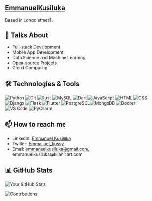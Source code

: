 <!-- Your Name -->
## [EmmanuelKusiluka]([https://www.linkedin.com/in/emmanuel-kusiluka-aa3294209])

<!-- ![Coding](https://github.com/Emmanuelkusiluka/Emmanuel_kussy.github.io/blob/main/20230807_192807.jpg)

<!-- About Me -->
Based in [Longo street](https://www.google.com/maps/place/Longo+Street/@-6.8256116,39.2950284,17z/data=!3m1!4b1!4m6!3m5!1s0x185c4bc4b428bfab:0x6ca9d71d6eff796f!8m2!3d-6.8256116!4d39.2976033!16s%2Fg%2F11q2y0z3w_?entry=ttu)🥷.

<!--[![Hits](https://hits.seeyoufarm.com/api/count/incr/badge.svg?url=https%3A%2F%2Fgithub.com%2FEmmanuelkusiluka&count_bg=%2379C83D&title_bg=%23555555&icon=redhat.svg&icon_color=%23C69B9B&title=Hits%2C+&edge_flat=false)](https://github.com/Emmanuelkusiluka)-->

<!-- My Interests -->
## 🚀 Talks About

- Full-stack Development
- Mobile App Development
- Data Science and Machine Learning
- Open-source Projects
- Cloud Computing

<!--
## 🛠️ Projects

- [Kijanicart](https://kijanicart.com) -->

## 🛠 Technologies & Tools
![Python](https://img.shields.io/badge/Python-3776AB?style=flat-square&logo=python&logoColor=white) ![Git](https://img.shields.io/badge/Git-F05032?style=flat-square&logo=git&logoColor=white) ![Rust](https://img.shields.io/badge/Rust-221e05?style=flat-square&logo=rust&logoColor=white) ![MySQL](https://img.shields.io/badge/MySQL-4479A1?style=flat-square&logo=mysql&logoColor=white) ![Dart](https://img.shields.io/badge/Dart-0175C2?style=flat-square&logo=dart&logoColor=white) ![JavaScript](https://img.shields.io/badge/JavaScript-F7DF1E?style=flat-square&logo=javascript&logoColor=black) ![HTML](https://img.shields.io/badge/HTML-E34F26?style=flat-square&logo=html5&logoColor=white) ![CSS](https://img.shields.io/badge/CSS-1572B6?style=flat-square&logo=css3&logoColor=white)
![Django](https://img.shields.io/badge/Django-092E20?style=flat-square&logo=django&logoColor=white) ![Flask](https://img.shields.io/badge/Flask-000000?style=flat-square&logo=flask&logoColor=white) ![Flutter](https://img.shields.io/badge/Flutter-02569B?style=flat-square&logo=flutter&logoColor=white)
![PostgreSQL](https://img.shields.io/badge/PostgreSQL-336791?style=flat-square&logo=postgresql&logoColor=white)![MongoDB](https://img.shields.io/badge/MongoDB-47A248?style=flat-square&logo=mongodb&logoColor=white)
![Docker](https://img.shields.io/badge/Docker-2496ED?style=flat-square&logo=docker&logoColor=white) ![VS Code](https://img.shields.io/badge/VS_Code-007ACC?style=flat-square&logo=visual-studio-code&logoColor=white) ![PyCharm](https://img.shields.io/badge/PyCharm-000000?style=flat-square&logo=pycharm&logoColor=white)


## 📫 How to reach me

- LinkedIn: [Emmanuel Kusiluka](https://www.linkedin.com/in/emmanuel-kusiluka-aa3294209)
- Twitter: [Emmanuel_kussy](https://twitter.com/Emmanuel_kussy?t=Q28gaud_VNrGJByz-35gYg&s=09)
- Email: emmanuelkusiluka@gmail.com, emmanuelkusiluka@kijanicart.com

<!-- GitHub Stats -->
## 📊 GitHub Stats

![Your GitHub Stats](https://github-readme-stats.vercel.app/api?username=EmmanuelKusiluka&show_icons=true&theme=radical)
<!--## 🚀 Contributions-->
![Contributions](https://github-readme-streak-stats.herokuapp.com/?user=EmmanuelKusiluka&theme=highcontrast)

<!-- Top Languages
## 🌟 Top Languages

[Top Languages](https://github-readme-stats.vercel.app/api/top-langs/?username=EmmanuelKusiluka&layout=compact&theme=radical)-->

<!-- Contributions
## 🤝 Contributions

If you find my work helpful, consider contributing or starring some of my repositories. Contributions are always welcome!

<!-- Thanks for visiting 
# Thanks for visiting my profile! Feel free to explore my projects and reach out if you'd like to collaborate on something exciting. 😄
<!--
**Emmanuelkusiluka/EmmanuelKusiluka** is a ✨ _special_ ✨ repository because its `README.md` (this file) appears on your GitHub profile.

Here are some ideas to get you started:

- 🔭 I’m currently working on ...
- 🌱 I’m currently learning ...
- 👯 I’m looking to collaborate on ...
- 🤔 I’m looking for help with ...
- 💬 Ask me about ...
- 📫 How to reach me: ...
- 😄 Pronouns: ...
- ⚡ Fun fact: ...
-->
